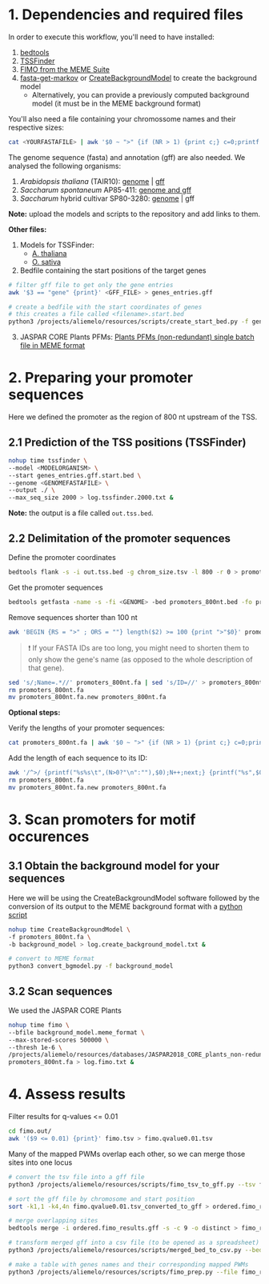 # 1. Dependencies and required files
In order to execute this workflow, you'll need to have installed:
1. [bedtools](https://github.com/arq5x/bedtools2)
2. [TSSFinder](https://github.com/tssfinder/tssfinder.github.io)
3. [FIMO from the MEME Suite](http://meme-suite.org/doc/fimo.html)
4. [fasta-get-markov](http://meme-suite.org/doc/fasta-get-markov.html) or [CreateBackgroundModel](http://bioinformatics.intec.ugent.be/MotifSuite/standalones.php) to create the background model
   * Alternatively, you can provide a previously computed background model (it must be in the MEME background format)

You'll also need a file containing your chromossome names and their respective sizes:
```bash
cat <YOURFASTAFILE> | awk '$0 ~ ">" {if (NR > 1) {print c;} c=0;printf substr($0,2,100) "\t"; } $0 !~ ">" {c+=length($0);} END { print c; }' > chrom_size.tsv
```

The genome sequence (fasta) and annotation (gff) are also needed. We analysed the following organisms:
1. *Arabidopsis thaliana* (TAIR10): [genome](https://tinyurl.com/y63nexnj "Ensembl's FTP page") | [gff](https://tinyurl.com/y45ztpdq "Ensembl's FTP page")
2. *Saccharum spontaneum* AP85-411: [genome and gff](http://www.life.illinois.edu/ming/downloads/Spontaneum_genome/)
3. *Saccharum* hybrid cultivar SP80-3280: [genome](https://www.ncbi.nlm.nih.gov/nuccore/QPEU01000000) | gff

**Note:** upload the models and scripts to the repository and add links to them.

**Other files:**
1. Models for TSSFinder:
   * [A. thaliana](resources/TSSFinder_models/athaliana)
   * [O. sativa](resources/TSSFinder_models/osativa)
2. Bedfile containing the start positions of the target genes
```bash
# filter gff file to get only the gene entries
awk '$3 == "gene" {print}' <GFF_FILE> > genes_entries.gff

# create a bedfile with the start coordinates of genes
# this creates a file called <filename>.start.bed
python3 /projects/aliemelo/resources/scripts/create_start_bed.py -f genes_entries.gff
```
3. JASPAR CORE Plants PFMs: [Plants PFMs (non-redundant) single batch file in MEME format](http://jaspar.genereg.net/download/CORE/JASPAR2020_CORE_plants_non-redundant_pfms_meme.txt)

# 2. Preparing your promoter sequences
Here we defined the promoter as the region of 800 nt upstream of the TSS.

## 2.1 Prediction of the TSS positions (TSSFinder)
```bash
nohup time tssfinder \
--model <MODELORGANISM> \
--start genes_entries.gff.start.bed \
--genome <GENOMEFASTAFILE> \
--output ./ \
--max_seq_size 2000 > log.tssfinder.2000.txt &
```
**Note:** the output is a file called `out.tss.bed`.

## 2.2 Delimitation of the promoter sequences
Define the promoter coordinates
```bash
bedtools flank -s -i out.tss.bed -g chrom_size.tsv -l 800 -r 0 > promoters_800nt.bed
```
Get the promoter sequences
```bash
bedtools getfasta -name -s -fi <GENOME> -bed promoters_800nt.bed -fo promoters_800nt.fa.tmp
```
Remove sequences shorter than 100 nt
```bash
awk 'BEGIN {RS = ">" ; ORS = ""} length($2) >= 100 {print ">"$0}' promoters_800nt.fa.tmp > promoters_800nt.fa
```

> :heavy_exclamation_mark: If your FASTA IDs are too long, you might need to shorten them to only show the gene's name (as opposed to the whole description of that gene).
```bash
sed 's/;Name=.*//' promoters_800nt.fa | sed 's/ID=//' > promoters_800nt.fa.new
rm promoters_800nt.fa
mv promoters_800nt.fa.new promoters_800nt.fa
```

**Optional steps:**

Verify the lengths of your promoter sequences:
```bash
cat promoters_800nt.fa | awk '$0 ~ ">" {if (NR > 1) {print c;} c=0;printf substr($0,2,100) "\t"; } $0 !~ ">" {c+=length($0);} END { print c; }' > promoters_length
```

Add the length of each sequence to its ID:
```bash
awk '/^>/ {printf("%s%s\t",(N>0?"\n":""),$0);N++;next;} {printf("%s",$0);} END {printf("\n");}' promoters_800nt.fa | awk -F '\t' '{printf("%s_%d\n%s\n",$1,length($2),$2);}' > promoters_800nt.fa.new
rm promoters_800nt.fa
mv promoters_800nt.fa.new promoters_800nt.fa
```

# 3. Scan promoters for motif occurences
## 3.1 Obtain the background model for your sequences
Here we will be using the CreateBackgroundModel software followed by the conversion of its output to the MEME background format with a [python script](resources/convert_bgmodel.py)
```bash
nohup time CreateBackgroundModel \
-f promoters_800nt.fa \
-b background_model > log.create_background_model.txt &

# convert to MEME format
python3 convert_bgmodel.py -f background_model
```
## 3.2 Scan sequences
We used the JASPAR CORE Plants
```bash
nohup time fimo \
--bfile background_model.meme_format \
--max-stored-scores 500000 \
--thresh 1e-6 \
/projects/aliemelo/resources/databases/JASPAR2018_CORE_plants_non-redundant_pfms_meme.txt \
promoters_800nt.fa > log.fimo.txt &
```

# 4. Assess results
Filter results for q-values <= 0.01
```bash
cd fimo.out/
awk '($9 <= 0.01) {print}' fimo.tsv > fimo.qvalue0.01.tsv
```
Many of the mapped PWMs overlap each other, so we can merge those sites into one locus
```bash
# convert the tsv file into a gff file
python3 /projects/aliemelo/resources/scripts/fimo_tsv_to_gff.py --tsv fimo.qvalue0.01.tsv

# sort the gff file by chromosome and start position
sort -k1,1 -k4,4n fimo.qvalue0.01.tsv_converted_to_gff > ordered.fimo_results.gff

# merge overlapping sites
bedtools merge -i ordered.fimo_results.gff -s -c 9 -o distinct > fimo_results_merged_overlaps.gff

# transform merged gff into a csv file (to be opened as a spreadsheet)
python3 /projects/aliemelo/resources/scripts/merged_bed_to_csv.py --bed fimo_results_merged_overlaps.gff

# make a table with genes names and their corresponding mapped PWMs
python3 /projects/aliemelo/resources/scripts/fimo_prep.py --file fimo_results_merged_overlaps.gff.csv --alt T
```



